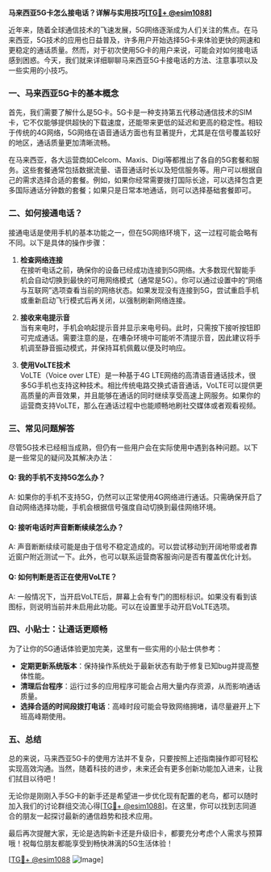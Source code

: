 **马来西亚5G卡怎么接电话？详解与实用技巧[[TG💪+ @esim1088](https://t.me/s/esim1088)]**

近年来，随着全球通信技术的飞速发展，5G网络逐渐成为人们关注的焦点。在马来西亚，5G技术的应用也日益普及，许多用户开始选择5G卡来体验更快的网速和更稳定的通话质量。然而，对于初次使用5G卡的用户来说，可能会对如何接电话感到困惑。今天，我们就来详细聊聊马来西亚5G卡接电话的方法、注意事项以及一些实用的小技巧。

### 一、马来西亚5G卡的基本概念

首先，我们需要了解什么是5G卡。5G卡是一种支持第五代移动通信技术的SIM卡，它不仅能够提供超快的下载速度，还能带来更低的延迟和更高的稳定性。相较于传统的4G网络，5G网络在语音通话方面也有显著提升，尤其是在信号覆盖较好的地区，通话质量更加清晰流畅。

在马来西亚，各大运营商如Celcom、Maxis、Digi等都推出了各自的5G套餐和服务。这些套餐通常包括数据流量、语音通话时长以及短信服务等。用户可以根据自己的需求选择合适的套餐。例如，如果你经常需要拨打国际长途，可以选择包含更多国际通话分钟数的套餐；如果只是日常本地通话，则可以选择基础套餐即可。

### 二、如何接通电话？

接通电话是使用手机的基本功能之一，但在5G网络环境下，这一过程可能会略有不同。以下是具体的操作步骤：

1. **检查网络连接**  
   在接听电话之前，确保你的设备已经成功连接到5G网络。大多数现代智能手机会自动切换到最快的可用网络模式（通常是5G）。你可以通过设置中的“网络与互联网”选项查看当前的网络状态。如果发现没有连接到5G，尝试重启手机或重新启动飞行模式后再关闭，以强制刷新网络连接。

2. **接收来电提示音**  
   当有来电时，手机会响起提示音并显示来电号码。此时，只需按下接听按钮即可完成通话。需要注意的是，在嘈杂环境中可能听不清提示音，因此建议将手机调至静音振动模式，并保持耳机佩戴以便及时响应。

3. **使用VoLTE技术**  
   VoLTE（Voice over LTE）是一种基于4G LTE网络的高清语音通话技术，很多5G手机也支持这种技术。相比传统电路交换式语音通话，VoLTE可以提供更高质量的声音效果，并且能够在通话的同时继续享受高速上网服务。如果你的运营商支持VoLTE，那么在通话过程中也能顺畅地刷社交媒体或者观看视频。

### 三、常见问题解答

尽管5G技术已经相当成熟，但仍有一些用户会在实际使用中遇到各种问题。以下是一些常见的疑问及其解决办法：

#### Q: 我的手机不支持5G怎么办？
A: 如果你的手机不支持5G，仍然可以正常使用4G网络进行通话。只需确保开启了自动网络选择功能，手机会根据信号强度自动切换到最佳网络环境。

#### Q: 接听电话时声音断断续续怎么办？
A: 声音断断续续可能是由于信号不稳定造成的。可以尝试移动到开阔地带或者靠近窗户附近测试一下。此外，也可以联系运营商客服询问是否有覆盖优化计划。

#### Q: 如何判断是否正在使用VoLTE？
A: 一般情况下，当开启VoLTE后，屏幕上会有专门的图标标识。如果没有看到该图标，则说明当前并未启用此功能。可以在设置里手动开启VoLTE选项。

### 四、小贴士：让通话更顺畅

为了让你的5G通话体验更加完美，这里有一些实用的小贴士供参考：

- **定期更新系统版本**：保持操作系统处于最新状态有助于修复已知bug并提高整体性能。
- **清理后台程序**：运行过多的应用程序可能会占用大量内存资源，从而影响通话质量。
- **选择合适的时间段拨打电话**：高峰时段可能会导致网络拥堵，请尽量避开上下班高峰期使用。

### 五、总结

总的来说，马来西亚5G卡的使用方法并不复杂，只要按照上述指南操作即可轻松实现高效沟通。当然，随着科技的进步，未来还会有更多创新功能加入进来，让我们拭目以待吧！

无论你是刚刚入手5G卡的新手还是希望进一步优化现有配置的老鸟，都可以随时加入我们的讨论群组交流心得[[TG💪+ @esim1088](https://t.me/s/esim1088)]。在这里，你可以找到志同道合的朋友一起探讨最新的通信趋势和技术应用。

最后再次提醒大家，无论是选购新卡还是升级旧卡，都要充分考虑个人需求与预算哦！祝每位朋友都能享受到畅快淋漓的5G生活体验！

[[TG💪+ @esim1088](https://t.me/s/esim1088) ![Image](https://i.postimg.cc/4NQfJmqS/Snipaste-2025-05-13-00-14-12.png)]